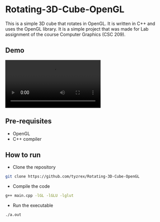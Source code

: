 # Rotating-3D-Cube-OpenGL

This is a simple 3D cube that rotates in OpenGL. It is written in C++ and uses the OpenGL library. It is a simple project that was made for Lab assignment of the course Computer Graphics (CSC 209). 

## Demo 

![Demo](demo/demo.mp4)

## Pre-requisites

* OpenGL
* C++ compiler

## How to run

* Clone the repository

```bash
git clone https://github.com/tyzrex/Rotating-3D-Cube-OpenGL
```

* Compile the code

```bash
g++ main.cpp -lGL -lGLU -lglut
```

* Run the executable

```bash
./a.out
```
